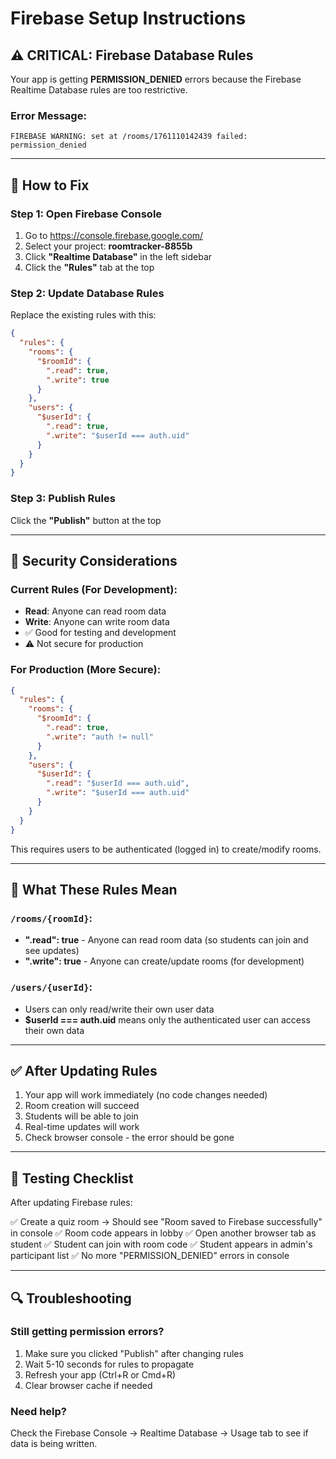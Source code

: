 # Firebase Setup Instructions

## ⚠️ CRITICAL: Firebase Database Rules

Your app is getting **PERMISSION_DENIED** errors because the Firebase Realtime Database rules are too restrictive.

### Error Message:
```
FIREBASE WARNING: set at /rooms/1761110142439 failed: permission_denied
```

---

## 🔧 How to Fix

### Step 1: Open Firebase Console
1. Go to https://console.firebase.google.com/
2. Select your project: **roomtracker-8855b**
3. Click **"Realtime Database"** in the left sidebar
4. Click the **"Rules"** tab at the top

### Step 2: Update Database Rules

Replace the existing rules with this:

```json
{
  "rules": {
    "rooms": {
      "$roomId": {
        ".read": true,
        ".write": true
      }
    },
    "users": {
      "$userId": {
        ".read": true,
        ".write": "$userId === auth.uid"
      }
    }
  }
}
```

### Step 3: Publish Rules
Click the **"Publish"** button at the top

---

## 🔐 Security Considerations

### Current Rules (For Development):
- **Read**: Anyone can read room data
- **Write**: Anyone can write room data
- ✅ Good for testing and development
- ⚠️ Not secure for production

### For Production (More Secure):

```json
{
  "rules": {
    "rooms": {
      "$roomId": {
        ".read": true,
        ".write": "auth != null"
      }
    },
    "users": {
      "$userId": {
        ".read": "$userId === auth.uid",
        ".write": "$userId === auth.uid"
      }
    }
  }
}
```

This requires users to be authenticated (logged in) to create/modify rooms.

---

## 📝 What These Rules Mean

### `/rooms/{roomId}`:
- **".read": true** - Anyone can read room data (so students can join and see updates)
- **".write": true** - Anyone can create/update rooms (for development)

### `/users/{userId}`:
- Users can only read/write their own user data
- **$userId === auth.uid** means only the authenticated user can access their own data

---

## ✅ After Updating Rules

1. Your app will work immediately (no code changes needed)
2. Room creation will succeed
3. Students will be able to join
4. Real-time updates will work
5. Check browser console - the error should be gone

---

## 🧪 Testing Checklist

After updating Firebase rules:

✅ Create a quiz room → Should see "Room saved to Firebase successfully" in console
✅ Room code appears in lobby
✅ Open another browser tab as student
✅ Student can join with room code
✅ Student appears in admin's participant list
✅ No more "PERMISSION_DENIED" errors in console

---

## 🔍 Troubleshooting

### Still getting permission errors?
1. Make sure you clicked "Publish" after changing rules
2. Wait 5-10 seconds for rules to propagate
3. Refresh your app (Ctrl+R or Cmd+R)
4. Clear browser cache if needed

### Need help?
Check the Firebase Console → Realtime Database → Usage tab to see if data is being written.

